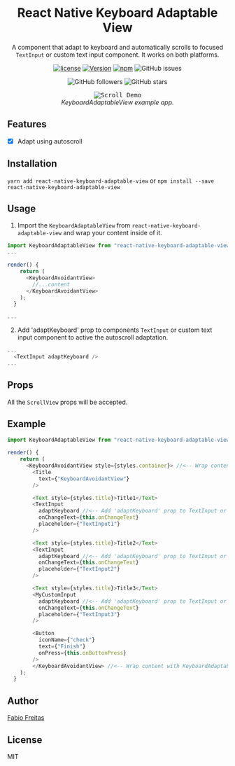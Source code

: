 <h1 align="center">
  React Native Keyboard Adaptable View
</h1>

<div align="center">

A component that adapt to keyboard and automatically scrolls to focused `TextInput` or custom text input component. It works on both platforms.

[![license](https://img.shields.io/github/license/mashape/apistatus.svg)]()
[![Version](https://img.shields.io/npm/v/react-native-keyboard-adaptable-view.svg)](https://www.npmjs.com/package/react-native-keyboard-adaptable-view)
[![npm](https://img.shields.io/npm/dt/react-native-keyboard-adaptable-view.svg)](https://www.npmjs.com/package/react-native-keyboard-adaptable-view)
![GitHub issues](https://img.shields.io/github/issues-raw/fabio-alss-freitas/react-native-keyboard-adaptable-view)

![GitHub followers](https://img.shields.io/github/followers/fabio-alss-freitas?style=social)
![GitHub stars](https://img.shields.io/github/stars/fabio-alss-freitas/react-native-keyboard-adaptable-view?style=social)

</div>

<p align="center" >
  <kbd>
    <img src="https://i.postimg.cc/nhqwMPqF/ezgif-2-6acaae0619c8.gif" title="Scroll Demo" float="left">
  </kbd>
  <br>
  <em>KeyboardAdaptableView example app.</em>
</p>

## Features

- [x] Adapt using autoscroll

## Installation

`yarn add react-native-keyboard-adaptable-view`
or
`npm install --save react-native-keyboard-adaptable-view`

## Usage

1. Import the `KeyboardAdaptableView` from `react-native-keyboard-adaptable-view` and wrap your content inside of it.

```javascript
import KeyboardAdaptableView from "react-native-keyboard-adaptable-view";
...

render() {
    return (
      <KeyboardAvoidantView>
        //...content
      </KeyboardAvoidantView>
    );
  }

...
```

2. Add 'adaptKeyboard' prop to components `TextInput` or custom text input component to active the autoscroll adaptation.

```javascript
...
  <TextInput adaptKeyboard />
...
```

## Props

All the `ScrollView` props will be accepted.

## Example

```javascript
import KeyboardAdaptableView from "react-native-keyboard-adaptable-view";

render() {
    return (
      <KeyboardAvoidantView style={styles.container}> //<-- Wrap content with KeyboardAdaptableView
        <Title
          text={"KeyboardAvoidantView"}
        />

        <Text style={styles.title}>Title1</Text>
        <TextInput
          adaptKeyboard //<-- Add 'adaptKeyboard' prop to TextInput or or custom text input component.
          onChangeText={this.onChangeText}
          placeholder={"TextInput1"}
        />

        <Text style={styles.title}>Title2</Text>
        <TextInput
          adaptKeyboard //<-- Add 'adaptKeyboard' prop to TextInput or or custom text input component.
          onChangeText={this.onChangeText}
          placeholder={"TextInput2"}
        />

        <Text style={styles.title}>Title3</Text>
        <MyCustomInput
          adaptKeyboard //<-- Add 'adaptKeyboard' prop to TextInput or or custom text input component.
          onChangeText={this.onChangeText}
          placeholder={"TextInput3"}
        />

        <Button
          iconName={"check"}
          text={"Finish"}
          onPress={this.onButtonPress}
        />
        </KeyboardAvoidantView> //<-- Wrap content with KeyboardAdaptableView
    );
  }
```

## Author

[Fabio Freitas](https://github.com/fabio-alss-freitas)

## License

MIT
